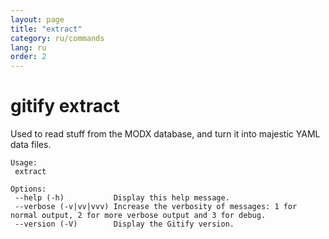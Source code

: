 ```yaml
---
layout: page
title: "extract"
category: ru/commands
lang: ru
order: 2
---
```


# gitify extract

Used to read stuff from the MODX database, and turn it into majestic YAML data files. 

```
Usage:
 extract

Options:
 --help (-h)           Display this help message.
 --verbose (-v|vv|vvv) Increase the verbosity of messages: 1 for normal output, 2 for more verbose output and 3 for debug.
 --version (-V)        Display the Gitify version.
```
